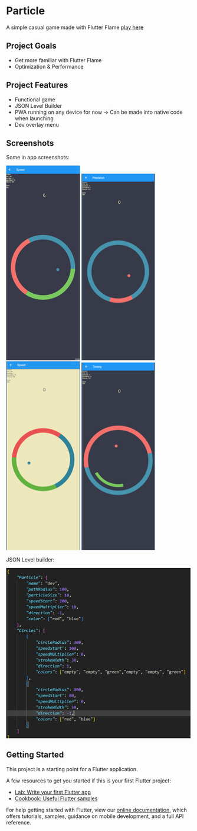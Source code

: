 # Particle

A simple casual game made with Flutter Flame [play here](https://m-camps.github.io/particle/#/)

## Project Goals
- Get more familiar with Flutter Flame
- Optimization & Performance

## Project Features
- Functional game
- JSON Level Builder
- PWA running on any device for now -> Can be made into native code when launching
- Dev overlay menu

## Screenshots
Some in app screenshots:
<p>
  <img src="assets/app_images/speed.gif" width="200" alt="accessibility text">
  <img src="assets/app_images/particle_precision.PNG" width="200" alt="accessibility text">
  <img src="assets/app_images/particle_speed_light.PNG" width="200" alt="accessibility text">
  <img src="assets/app_images/particle_timing.PNG" width="200" alt="accessibility text">
</p>

JSON Level builder:
<p>
<img src="assets/app_images/json_level_builder.PNG" width="500" alt="accessibility text">
</p>

## Getting Started

This project is a starting point for a Flutter application.

A few resources to get you started if this is your first Flutter project:

- [Lab: Write your first Flutter app](https://flutter.dev/docs/get-started/codelab)
- [Cookbook: Useful Flutter samples](https://flutter.dev/docs/cookbook)

For help getting started with Flutter, view our
[online documentation](https://flutter.dev/docs), which offers tutorials,
samples, guidance on mobile development, and a full API reference.
